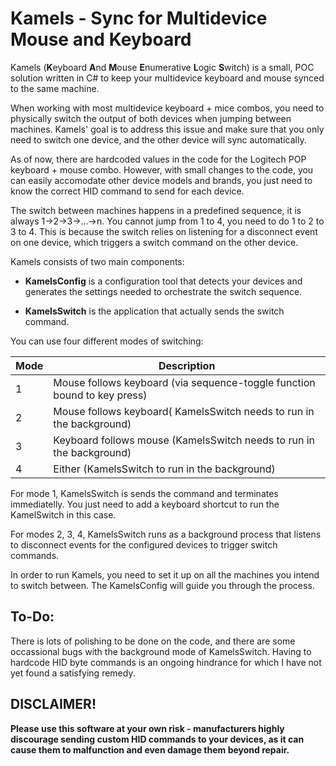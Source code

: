 # Kamels - Sync for Multidevice Mouse and Keyboard

Kamels (**K**eyboard **A**nd **M**ouse **E**numerative **L**ogic **S**witch) is a small, POC solution written in C# to keep your multidevice keyboard and mouse synced to the same machine.

When working with most multidevice keyboard + mice combos, you need to physically switch the output of both devices when jumping between machines. Kamels' goal is to address this issue and make sure that you only need to switch one device, and the other device will sync automatically.

As of now, there are hardcoded values in the code for the Logitech POP keyboard + mouse combo. However, with small changes to the code, you can easily accomodate other device models and brands, you just need to know the correct HID command to send for each device.

The switch between machines happens in a predefined sequence, it is always 1->2->3->...->n. You cannot jump from 1 to 4, you need to do 1 to 2 to 3 to 4. This is because the switch relies on listening for a disconnect event on one device, which triggers a switch command on the other device.

Kamels consists of two main components:

- **KamelsConfig** is a configuration tool that detects your devices and generates the settings needed to orchestrate the switch sequence.

- **KamelsSwitch** is the application that actually sends the switch command.

You can use four different modes of switching:

| Mode | Description |
| ---- | ----------- |
| 1    | Mouse follows keyboard (via sequence-toggle function bound to key press) |
| 2    | Mouse follows keyboard( KamelsSwitch needs to run in the background) |
| 3    | Keyboard follows mouse (KamelsSwitch needs to run in the background) |
| 4    | Either (KamelsSwitch to run in the background) |

For mode 1, KamelsSwitch is sends the command and terminates immediatelly. You just need to add a keyboard shortcut to run the KamelSwitch in this case.

For modes 2, 3, 4, KamelsSwitch runs as a background process that listens to disconnect events for the configured devices to trigger switch commands.

In order to run Kamels, you need to set it up on all the machines you intend to switch between. The KamelsConfig will guide you through the process.

## To-Do:

There is lots of polishing to be done on the code, and there are some occassional bugs with the background mode of KamelsSwitch. Having to hardcode HID byte commands is an ongoing hindrance for which I have not yet found a satisfying remedy.

## DISCLAIMER!

**Please use this software at your own risk - manufacturers highly discourage sending custom HID commands to your devices, as it can cause them to malfunction and even damage them beyond repair.**